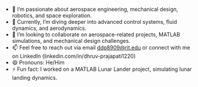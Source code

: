 - 👀 I’m passionate about aerospace engineering, mechanical design, robotics, and space exploration.
- 🌱 Currently, I’m diving deeper into advanced control systems, fluid dynamics, and aerodynamics.
- 💞️ I’m looking to collaborate on aerospace-related projects, MATLAB simulations, and mechanical design challenges.
- 📫 Feel free to reach out via email ddp8909@rit.edu or connect with me on LinkedIn (linkedin.com/in/dhruv-prajapati1220)
- 😄 Pronouns: He/Him
- ⚡ Fun fact: I worked on a MATLAB Lunar Lander project, simulating lunar landing dynamics.
